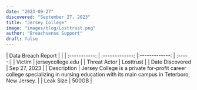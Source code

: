 ```yaml
---
date: "2023-09-27"
discovered: "September 27, 2023"
title: "Jersey College"
image: "images/blog/Losttrust.png"
author: "Breachsense Support"
draft: false
---
```


| Data Breach Report           |              | 
| :-----------: | :-------------:     |:-------------:    | :-----:|
| Victim      | jerseycollege.edu      | 
| Threat Actor      | Losttrust      | 
| Date Discovered      | Sep 27, 2023      | 
| Description      | Jersey College is a private for-profit career college specializing in nursing education with its main campus in Teterboro, New Jersey.      | 
| Leak Size      | 500GB      | 

